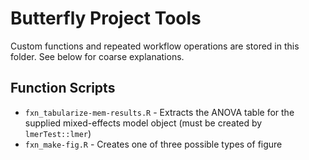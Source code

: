 # Butterfly Project Tools

Custom functions and repeated workflow operations are stored in this folder. See below for coarse explanations.

## Function Scripts

- `fxn_tabularize-mem-results.R` - Extracts the ANOVA table for the supplied mixed-effects model object (must be created by `lmerTest::lmer`)
- `fxn_make-fig.R` - Creates one of three possible types of figure
